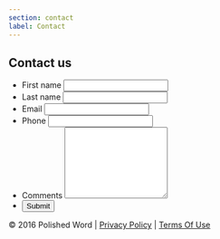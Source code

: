 ```yaml
---
section: contact
label: Contact
---
```

<div class="cd-container">
  <div class="cd-panel">
    <h2>Contact us</h2>
    <form id="contact-form" method="post" action="https://formspree.io/info@polishedword.com">
      <input type="hidden" name="_next" value="//polishedword.com/thanks.html">
      <input type="hidden" name="_subject" value="Website Query" />
      <input type="hidden" name="_format" value="plain" />
      <ul class="pure-g">
        <li class="pure-u-1 pure-u-sm-1-2">
          <div class="info">
            <label>First name</label>
            <input type="text" name="first">
          </div>
        </li>
        <li class="pure-u-1 pure-u-sm-1-2">
          <div class="info">
            <label>Last name</label>
            <input type="text" name="last">
          </div>
        </li>
        <li class="pure-u-1 pure-u-sm-1-2">
          <div class="info">
            <label>Email</label>
            <input type="text" name="email">
          </div>
        </li>
        <li class="pure-u-1 pure-u-sm-1-2">
          <div class="info">
            <label>Phone</label>
            <input type="text" name="phone">
          </div>
        </li>
        <li class="pure-u-1">
          <div class="info">
            <label>Comments</label>
            <textarea name="comments" rows="8"></textarea>
          </div>
        </li>
        <li class="pure-u-1 pure-u-sm-1-2">
          <button id="submit">Submit</button>
        </li>
      </ul>
    </form>
  </div>
</div>
<div class="clear"></div>
<footer>
  <div class="footer">
      &copy; 2016 Polished Word |
      <a href="#">Privacy Policy</a> |
      <a href="#">Terms Of Use</a>
  </div>
</footer>
